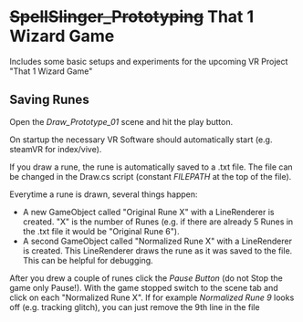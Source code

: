 # ~~SpellSlinger_Prototyping~~ That 1 Wizard Game
Includes some basic setups and experiments for the upcoming VR Project "That 1 Wizard Game"
## Saving Runes
Open the *Draw_Prototype_01* scene and hit the play button. 

On startup the necessary VR Software should automatically start (e.g. steamVR for index/vive).

If you draw a rune, the rune is automatically saved to a .txt file. The file can be changed in the Draw.cs script (constant *FILEPATH* at the top of the file).

Everytime a rune is drawn, several things happen:
 - A new GameObject called "Original Rune X" with a LineRenderer is created. "X" is the number of Runes (e.g. if there are already 5 Runes in the .txt file it would be "Original Rune 6").
 - A second GameObject called "Normalized Rune X" with a LineRenderer is created. This LineRenderer draws the rune as it was saved to the file. This can be helpful for debugging.

 After you drew a couple of runes click the *Pause Button* (do not Stop the game only Pause!). With the game stopped switch to the scene tab and click on each "Normalized Rune X". If for example *Normalized Rune 9* looks off (e.g. tracking glitch), you can just remove the 9th line in the file